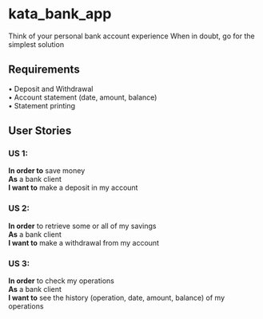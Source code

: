 # kata_bank_app

Think of your personal bank account experience When in doubt, go for the simplest solution  
## Requirements  
•         Deposit and Withdrawal  
•         Account statement (date, amount, balance)   
•         Statement printing  
  
## User Stories
### US 1:
**In order to** save money  
**As** a bank client  
**I want to** make a deposit in my account  
### US 2:
**In order** to retrieve some or all of my savings  
**As** a bank client  
**I want to** make a withdrawal from my account  
### US 3:
**In order** to check my operations  
**As** a bank client  
**I want to** see the history (operation, date, amount, balance) of my operations  
